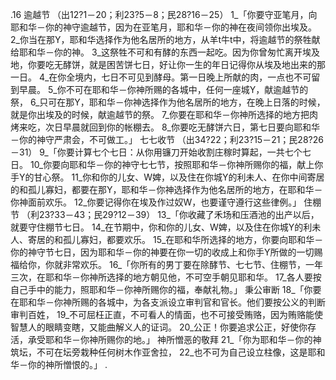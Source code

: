 .16 
逾越节 
（出12?1－20；利23?5－8；民28?16－25） 
1_「你要守亚笔月，向耶和华－你的神守逾越节，因为在亚笔月，耶和华－你的神在夜间领你出埃及。 2_你当在那Y，耶和华选择作为他名居所的地方，从羊t牛t中，将逾越节的祭牲献给耶和华－你的神。 3_这祭牲不可和有酵的东西一起吃。因为你曾匆忙离开埃及地，你要吃无酵饼，就是困苦饼七日，好让你一生的年日记得你从埃及地出来的那一日。 4_在你全境内，七日不可见到酵母。第一日晚上所献的肉，一点也不可留到早晨。 5_你不可在耶和华－你神所赐的各城中，任何一座城Y，献逾越节的祭， 6_只可在那Y，耶和华－你神选择作为他名居所的地方，在晚上日落的时候，就是你出埃及的时候，献逾越节的祭。 7_你要在耶和华－你神所选择的地方把肉烤来吃，次日早晨就回到你的帐棚去。 8_你要吃无酵饼六日，第七日要向耶和华－你的神守严肃会，不可做工。」 
七七收节 
（出34?22；利23?15－21；民28?26－31） 
9_「你要计算七个七日：从你用镰刀开始收割庄稼时算起，一共七个七日。 10_你要向耶和华－你的神守七七节，按照耶和华－你神所赐你的福，献上你手Y的甘心祭。 11_你和你的儿女、W婢，以及住在你城Y的利未人、在你中间寄居的和孤儿寡妇，都要在那Y，耶和华－你神选择作为他名居所的地方，在耶和华－你神面前欢乐。 12_你要记得你在埃及作过奴W，也要谨守遵行这些律例。」 
住棚节 
（利23?33－43；民29?12－39） 
13_「你收藏了禾场和压酒池的出产以后，就要守住棚节七日。 14_在节期中，你和你的儿女、W婢，以及住在你城Y的利未人、寄居的和孤儿寡妇，都要欢乐。 15_在耶和华所选择的地方，你要向耶和华－你的神守节七日，因为耶和华－你的神要在你一切的收成上和你手Y所做的一切赐福给你，你就非常欢乐。 
16_「你所有的男丁要在除酵节、七七节、住棚节，一年三次，在耶和华－你神所选择的地方朝见他，不可空手朝见耶和华。 17_各人要按自己手中的能力，照耶和华－你神所赐你的福，奉献礼物。」 
秉公审断 
18_「你要在耶和华－你神所赐的各城中，为各支派设立审判官和官长。他们要按公义的判断审判百姓， 19_不可屈枉正直，不可看人的情面，也不可接受贿赂，因为贿赂能使智慧人的眼睛变瞎，又能曲解义人的证词。 20_公正！你要追求公正，好使你存活，承受耶和华－你神所赐你的地。」 
神所憎恶的敬拜 
21_「你为耶和华－你的神筑坛，不可在坛旁栽种任何树木作亚舍拉， 22_也不可为自己设立柱像，这是耶和华－你的神所憎恨的。」 
.